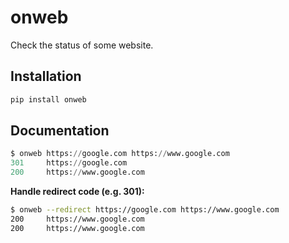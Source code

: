 # onweb

Check the status of some website.

## Installation

```python
pip install onweb
```

## Documentation

```python
$ onweb https://google.com https://www.google.com
301     https://google.com
200     https://www.google.com
```

__Handle redirect code (e.g. 301):__

```bash
$ onweb --redirect https://google.com https://www.google.com
200     https://www.google.com
200     https://www.google.com
```
